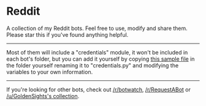 Reddit
======

A collection of my Reddit bots. Feel free to use, modify and share them. Please star this if you've found anything helpful.
_______

Most of them will include a "credentials" module, it won't be included in each bot's folder, but you can add it yourself by copying [this sample file](https://github.com/DanyCaissy/Reddit/blob/master/sample_credentials.py) in the folder yourself renaming it to "credentials.py" and modifying the variables to your own information.

_______
If you're looking for other bots, check out [/r/botwatch](https://www.reddit.com/r/botwatch), [/r/RequestABot](https://www.reddit.com/r/RequestABot) or [/u/GoldenSights's collection](https://github.com/voussoir/reddit).
